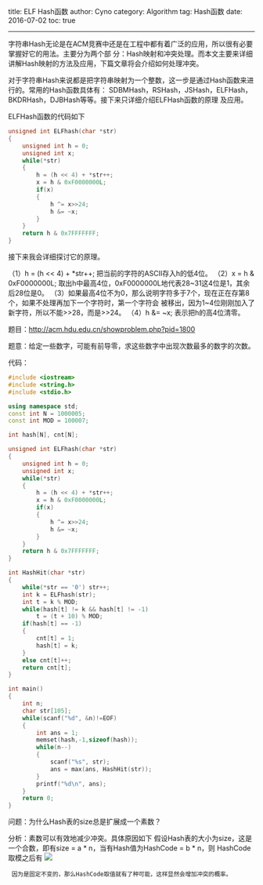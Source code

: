 title: ELF Hash函数
author: Cyno
category: Algorithm
tag: Hash函数
date: 2016-07-02
toc: true

---
字符串Hash无论是在ACM竞赛中还是在工程中都有着广泛的应用，所以很有必要掌握好它的用法。主要分为两个部
分：Hash映射和冲突处理。而本文主要来详细讲解Hash映射的方法及应用，下篇文章将会介绍如何处理冲突。
 
对于字符串Hash来说都是把字符串映射为一个整数，这一步是通过Hash函数来进行的。常用的Hash函数具体有：
SDBMHash，RSHash，JSHash，ELFHash，BKDRHash，DJBHash等等。接下来只详细介绍ELFHash函数的原理
及应用。
 
ELFHash函数的代码如下
```cpp
unsigned int ELFhash(char *str)
{
    unsigned int h = 0;
    unsigned int x;
    while(*str)
    {
        h = (h << 4) + *str++;
        x = h & 0xF0000000L;
        if(x)
        {
            h ^= x>>24;
            h &= ~x;
        }
    }
    return h & 0x7FFFFFFF;
}
```

接下来我会详细探讨它的原理。
 
（1）h = (h << 4) + *str++;  把当前的字符的ASCII存入h的低4位。
（2）x = h & 0xF0000000L;    取出h中最高4位，0xF0000000L地代表28~31这4位是1，其余后28位是0。
（3）如果最高4位不为0，那么说明字符多于7个，现在正在存第8个，如果不处理再加下一个字符时，第一个字符会
    被移出，因为1~4位刚刚加入了新字符，所以不能>>28，而是>>24。
（4）h &= ~x;                表示把h的高4位清零。
 
题目：http://acm.hdu.edu.cn/showproblem.php?pid=1800
 
题意：给定一些数字，可能有前导零，求这些数字中出现次数最多的数字的次数。
 
代码：
```cpp
#include <iostream>
#include <string.h>
#include <stdio.h>

using namespace std;
const int N = 1000005;
const int MOD = 100007;

int hash[N], cnt[N];

unsigned int ELFhash(char *str)
{
    unsigned int h = 0;
    unsigned int x;
    while(*str)
    {
        h = (h << 4) + *str++;
        x = h & 0xF0000000L;
        if(x)
        {
            h ^= x>>24;
            h &= ~x;
        }
    }
    return h & 0x7FFFFFFF;
}

int HashHit(char *str)
{
    while(*str == '0') str++;
    int k = ELFhash(str);
    int t = k % MOD;
    while(hash[t] != k && hash[t] != -1)
        t = (t + 10) % MOD;
    if(hash[t] == -1)
    {
        cnt[t] = 1;
        hash[t] = k;
    }
    else cnt[t]++;
    return cnt[t];
}

int main()
{
    int n;
    char str[105];
    while(scanf("%d", &n)!=EOF)
    {
        int ans = 1;
        memset(hash,-1,sizeof(hash));
        while(n--)
        {
            scanf("%s", str);
            ans = max(ans, HashHit(str));
        }
        printf("%d\n", ans);
    }
    return 0;
}
```
问题：为什么Hash表的size总是扩展成一个素数？
 
分析：素数可以有效地减少冲突。具体原因如下
     假设Hash表的大小为size，这是一个合数，即有size = a * n，当有Hash值为HashCode = b * n，则
     HashCode取模之后有
 ![](http://img.blog.csdn.net/20140901162619961)
    
 
     因为是固定不变的，那么HashCode取值就有了种可能，这样显然会增加冲突的概率。
